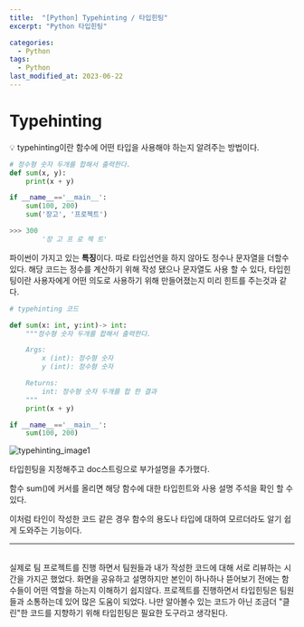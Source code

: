 ```yaml
---
title:  "[Python] Typehinting / 타입힌팅"
excerpt: "Python 타입힌팅"

categories:
  - Python
tags:
  - Python
last_modified_at: 2023-06-22
---
```



# Typehinting

<aside>
💡 typehinting이란 함수에 어떤 타입을 사용해야 하는지 알려주는 방법이다.

</aside>

```python
# 정수형 숫자 두개를 합해서 출력한다.
def sum(x, y):
    print(x + y)

if __name__=='__main__':
    sum(100, 200)
    sum('장고', '프로젝트')

>>> 300
		'장 고 프 로 젝 트'
```

파이썬이 가지고 있는 **특징**이다. 따로 타입선언을 하지 않아도 정수나 문자열을 더할수있다.
해당 코드는 정수를 계산하기 위해 작성 됐으나 문자열도 사용 할 수 있다, 타입힌팅이란 사용자에게 어떤 의도로 사용하기 위해 만들어졌는지 미리 힌트를 주는것과 같다.

```python
# typehinting 코드

def sum(x: int, y:int)-> int:
    """정수형 숫자 두개를 합해서 출력한다.

    Args:
        x (int): 정수형 숫자
        y (int): 정수형 숫자

    Returns:
        int: 정수형 숫자 두개를 합 한 결과
    """
    print(x + y)

if __name__=='__main__':
    sum(100, 200)
```

![typehinting_image1](https://github.com/wktls63/wktls63.github.io/assets/107481916/a9fbc4e8-d0ee-4900-b888-5313013c68e7)

타입힌팅을 지정해주고 doc스트링으로 부가설명을 추가했다.

함수 sum()에 커서를 올리면 해당 함수에 대한 타입힌트와 사용 설명 주석을 확인 할 수 있다.

이처럼 타인이 작성한 코드 같은 경우 함수의 용도나 타입에 대하여 모르더라도 알기 쉽게 도와주는 기능이다.

---
<br>
실제로 팀 프로젝트를 진행 하면서 팀원들과 내가 작성한 코드에 대해 서로 리뷰하는 시간을 가지곤 했었다. 화면을 공유하고 설명하지만 본인이 하나하나 뜯어보기 전에는 함수들이 어떤 역할을 하는지 이해하기 쉽지않다. 프로젝트를 진행하면서 타입힌팅은 팀원들과 소통하는데 있어 많은 도움이 되었다. 나만 알아볼수 있는 코드가 아닌 조금더 "클린"한 코드를 지향하기 위해 타입힌팅은 필요한 도구라고 생각된다.